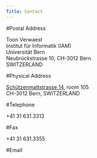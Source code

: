 ```yaml
---
Title: Contact
---
```


#Postal Address

Toon Verwaest<br>Institut für Informatik (IAM)<br>Universität Bern<br>Neubrückstrasse 10, CH-3012 Bern<br>SWITZERLAND

#Physical Address

[Schützenmattstrasse 14](http://map.search.ch/3012-bern/schuetzenmattstr.14), room 105<br>CH-3012 Bern, SWITZERLAND

#Telephone

\+41 31 631.3313

#Fax

\+41 31 631.3355

#Email

<script>document.write(String.fromCharCode(60, 97, 32, 104, 114, 101, 102, 61, 39, 109, 97, 105, 108, 116, 111, 58, 118, 101, 114, 119, 97, 101, 115, 116, 64, 105, 97, 109, 46, 117, 110, 105, 98, 101, 46, 99, 104, 39, 62, 118, 101, 114, 119, 97, 101, 115, 116, 64, 105, 97, 109, 46, 117, 110, 105, 98, 101, 46, 99, 104, 60, 47, 97, 62));</script>
